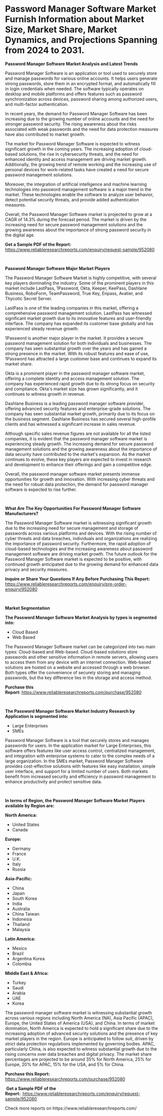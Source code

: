 <p><h1>Password Manager Software Market Furnish Information about Market Size, Market Share, Market Dynamics, and Projections Spanning from 2024 to 2031.</h1></p><p><strong>Password Manager Software Market Analysis and Latest Trends</strong></p>
<p><p>Password Manager Software is an application or tool used to securely store and manage passwords for various online accounts. It helps users generate strong passwords, store them in an encrypted format, and automatically fill in login credentials when needed. The software typically operates on desktop and mobile platforms and offers features such as password synchronization across devices, password sharing among authorized users, and multi-factor authentication.</p><p>In recent years, the demand for Password Manager Software has been increasing due to the growing number of online accounts and the need for stronger password security. The rising awareness about the risks associated with weak passwords and the need for data protection measures have also contributed to market growth.</p><p>The market for Password Manager Software is expected to witness significant growth in the coming years. The increasing adoption of cloud-based solutions, the rise in cybersecurity threats, and the need for enhanced identity and access management are driving market growth. Additionally, the growing trend of remote working and the increasing use of personal devices for work-related tasks have created a need for secure password management solutions.</p><p>Moreover, the integration of artificial intelligence and machine learning technologies into password management software is a major trend in the market. These technologies enable the software to analyze user behavior, detect potential security threats, and provide added authentication measures.</p><p>Overall, the Password Manager Software market is projected to grow at a CAGR of 14.3% during the forecast period. The market is driven by the increasing need for secure password management solutions and the growing awareness about the importance of strong password security in the digital age.</p></p>
<p><strong>Get a Sample PDF of the Report:&nbsp;</strong> <a href="https://www.reliableresearchreports.com/enquiry/request-sample/952080">https://www.reliableresearchreports.com/enquiry/request-sample/952080</a></p>
<p>&nbsp;</p>
<p><strong>Password Manager Software Major Market Players</strong></p>
<p><p>The Password Manager Software Market is highly competitive, with several key players dominating the industry. Some of the prominent players in this market include LastPass, 1Password, Okta, Keeper, KeePass, Dashlane Business, RoboForm, TeamPassword, True Key, Enpass, Avatier, and Thycotic Secret Server.</p><p>LastPass is one of the leading companies in this market, offering a comprehensive password management solution. LastPass has witnessed significant market growth due to its innovative features and user-friendly interface. The company has expanded its customer base globally and has experienced steady revenue growth.</p><p>1Password is another major player in the market. It provides a secure password management solution for both individuals and businesses. The company has seen substantial growth over the years and has gained a strong presence in the market. With its robust features and ease of use, 1Password has attracted a large customer base and continues to expand its market share.</p><p>Okta is a prominent player in the password manager software market, offering a complete identity and access management solution. The company has experienced rapid growth due to its strong focus on security and compliance. Okta's market size has grown significantly, and it continues to witness growth in revenue.</p><p>Dashlane Business is a leading password manager software provider, offering advanced security features and enterprise-grade solutions. The company has seen substantial market growth, primarily due to its focus on the business segment. Dashlane Business has secured several high-profile clients and has witnessed a significant increase in sales revenue.</p><p>Although specific sales revenue figures are not available for all the listed companies, it is evident that the password manager software market is experiencing steady growth. The increasing demand for secure password management solutions and the growing awareness about the importance of data security have contributed to the market's expansion. As the market continues to evolve, these key players are expected to invest in research and development to enhance their offerings and gain a competitive edge.</p><p>Overall, the password manager software market presents immense opportunities for growth and innovation. With increasing cyber threats and the need for robust data protection, the demand for password manager software is expected to rise further.</p></p>
<p>&nbsp;</p>
<p><strong>What Are The Key Opportunities For Password Manager Software Manufacturers?</strong></p>
<p><p>The Password Manager Software market is witnessing significant growth due to the increasing need for secure management and storage of passwords across various platforms and devices. With the rising number of cyber threats and data breaches, individuals and organizations are realizing the importance of password security. Furthermore, the rapid adoption of cloud-based technologies and the increasing awareness about password management software are driving market growth. The future outlook for the Password Manager Software market is expected to be positive, with continued growth anticipated due to the growing demand for enhanced data privacy and security measures.</p></p>
<p><strong>Inquire or Share Your Questions If Any Before Purchasing This Report:</strong> <a href="https://www.reliableresearchreports.com/enquiry/pre-order-enquiry/952080">https://www.reliableresearchreports.com/enquiry/pre-order-enquiry/952080</a></p>
<p>&nbsp;</p>
<p><strong>Market Segmentation</strong></p>
<p><strong>The Password Manager Software Market Analysis by types is segmented into:</strong></p>
<p><ul><li>Cloud Based</li><li>Web Based</li></ul></p>
<p><p>The Password Manager Software market can be categorized into two main types: Cloud-based and Web-based. Cloud-based solutions store passwords and other sensitive information in remote servers, allowing users to access them from any device with an internet connection. Web-based solutions are hosted on a website and accessed through a web browser. Both types offer the convenience of securely storing and managing passwords, but the key difference lies in the storage and access method.</p></p>
<p><strong>Purchase this Report:&nbsp;</strong><a href="https://www.reliableresearchreports.com/purchase/952080">https://www.reliableresearchreports.com/purchase/952080</a></p>
<p>&nbsp;</p>
<p><strong>The Password Manager Software Market Industry Research by Application is segmented into:</strong></p>
<p><ul><li>Large Enterprises</li><li>SMEs</li></ul></p>
<p><p>Password Manager Software is a tool that securely stores and manages passwords for users. In the application market for Large Enterprises, this software offers features like user access control, centralized management, and integration with enterprise systems to cater to the complex needs of a large organization. In the SMEs market, Password Manager Software provides cost-effective solutions with features like easy installation, simple user interface, and support for a limited number of users. Both markets benefit from increased security and efficiency in password management to enhance productivity and protect sensitive data.</p></p>
<p>&nbsp;</p>
<p><strong>In terms of Region, the Password Manager Software Market Players available by Region are:</strong></p>
<p>
    <p> <strong> North America: </strong>
        <ul>
            <li>United States</li>
            <li>Canada</li>
        </ul>
        </p> 
    <p> <strong> Europe: </strong>
        <ul>
            <li>Germany</li>
            <li>France</li>
            <li>U.K.</li>
            <li>Italy</li>
            <li>Russia</li>
        </ul>
        </p> 
    <p> <strong> Asia-Pacific: </strong>
        <ul>
            <li>China</li>
            <li>Japan</li>
            <li>South Korea</li>
            <li>India</li>
            <li>Australia</li>
            <li>China Taiwan</li>
            <li>Indonesia</li>
            <li>Thailand</li>
            <li>Malaysia</li>
        </ul>
        </p> 
    <p> <strong> Latin America: </strong>
        <ul>
            <li>Mexico</li>
            <li>Brazil</li>
            <li>Argentina Korea</li>
            <li>Colombia</li>
        </ul>
        </p> 
    <p> <strong> Middle East & Africa: </strong>
        <ul>
            <li>Turkey</li>
            <li>Saudi</li>
            <li>Arabia</li>
            <li>UAE</li>
            <li>Korea</li>
        </ul>
    </p>
    </p>
<p><p>The password manager software market is witnessing substantial growth across various regions including North America (NA), Asia Pacific (APAC), Europe, the United States of America (USA), and China. In terms of market domination, North America is expected to hold a significant share due to the increasing adoption of advanced security solutions and the presence of key market players in the region. Europe is anticipated to follow suit, driven by strict data protection regulations implemented by governing bodies. APAC, particularly China, is also expected to witness substantial growth due to the rising concerns over data breaches and digital privacy. The market share percentages are projected to be around 35% for North America, 25% for Europe, 20% for APAC, 15% for the USA, and 5% for China.</p></p>
<p><strong>Purchase this Report: </strong><a href="https://www.reliableresearchreports.com/purchase/952080">https://www.reliableresearchreports.com/purchase/952080</a></p>
<p>&nbsp;<strong>Get a Sample PDF of the Report:&nbsp;&nbsp;</strong><a href="https://www.reliableresearchreports.com/enquiry/request-sample/952080">https://www.reliableresearchreports.com/enquiry/request-sample/952080</a></p>
<p><strong></strong></p>
<p>Check more reports on https://www.reliableresearchreports.com/</p>